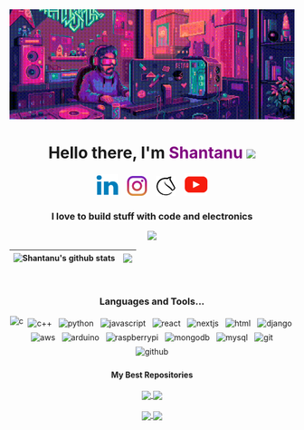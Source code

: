 <div align="center">
   <img src="./docs/codeGif.gif" alt="Hello world">
</div>


<div align="center">
   <h1>Hello there, I'm <span style="color: purple;">Shantanu</span> 
   <img src="https://media.giphy.com/media/WUlplcMpOCEmTGBtBW/giphy.gif" width="50"> 
   </h1>

<!--icons from:  https://skillicons.dev/icons?i=linkedin -->

<p align='center'>
<a href="https://www.linkedin.com/in/shantanusingh2k19/"><img height="38" src="docs/linkedin2.svg"></a>&nbsp;&nbsp;&nbsp;&nbsp;<a href="https://instagram.com/shantanu.eth_"><img height="35" src="docs/instagram.svg"></a>&nbsp;&nbsp;&nbsp;&nbsp;<a href="https://lichess.org/@/zodiac2000"><img height="35" src="docs/lichess.svg"></a>&nbsp;&nbsp;&nbsp;&nbsp;<a href="https://www.youtube.com/@shan_singh"><img height="40" src="docs/youtube.svg"></a>
 </p>


<h3 align="center">I love to build stuff with code and electronics</h3>

![](https://komarev.com/ghpvc/?username=your-github-username&color=red)


| <img align="center" src="https://shantanus-readme-stats.vercel.app/api?username=Shantanu2k19&show_icons=true&include_all_commits=true&theme=buefy&hide_border=true&rank_icon=github" alt="Shantanu's github stats" /> | <img align="center" src="https://shantanus-readme-stats.vercel.app/api/top-langs/?username=Shantanu2k19&layout=compact&&size_weight=0&count_weight=1&theme=buefy&hide_border=true" />
| ------------- | ------------- |

<br />


<!-- change alt tags -->
 
### Languages and Tools...

<p align="center">
  <img height="45"  src="https://skillicons.dev/icons?i=c" alt="c">  

  <img height="45"  src="https://skillicons.dev/icons?i=cpp" alt="c++" style="vertical-align:top; margin:4px">  

  <img height="45"  src="https://skillicons.dev/icons?i=py" alt="python" style="vertical-align:top; margin:4px">  

  <img height="45"  src="https://skillicons.dev/icons?i=js" alt="javascript" style="vertical-align:top; margin:4px">  

  <img height="45"  src="https://skillicons.dev/icons?i=react" alt="react" style="vertical-align:top; margin:4px">  


  <img height="45"  src="https://skillicons.dev/icons?i=nextjs" alt="nextjs" style="vertical-align:top; margin:4px"> 

  <img height="45"  src="https://skillicons.dev/icons?i=html" alt="html" style="vertical-align:top; margin:4px">  

  <img height="45"  src="https://skillicons.dev/icons?i=django" alt="django" style="vertical-align:top; margin:4px">  

  <img height="45"  src="https://skillicons.dev/icons?i=aws" alt="aws" style="vertical-align:top; margin:4px">  

  <img height="45"  src="https://skillicons.dev/icons?i=arduino" alt="arduino" style="vertical-align:top; margin:4px">  

  <img height="45"  src="https://skillicons.dev/icons?i=raspberrypi" alt="raspberrypi" style="vertical-align:top; margin:4px">  

  <img height="45"  src="https://skillicons.dev/icons?i=mongodb" alt="mongodb" style="vertical-align:top; margin:4px">  

  <img height="45"  src="https://skillicons.dev/icons?i=mysql" alt="mysql" style="vertical-align:top; margin:4px">  

  <img height="45"  src="https://skillicons.dev/icons?i=git" alt="git" style="vertical-align:top; margin:4px">  

  <img height="45"  src="https://skillicons.dev/icons?i=github" alt="github" style="vertical-align:top; margin:4px"> 


  
</p>

#### My Best Repositories


<a href="https://github.com/Shantanu2k19/MyMedic">
  <img align="center" src="https://shantanus-readme-stats.vercel.app/api/pin/?username=Shantanu2k19&repo=MyMedic&theme=buefy" />
</a>  
<a href="https://github.com/Shantanu2k19/meTube">
  <img align="center" src="https://shantanus-readme-stats.vercel.app/api/pin/?username=Shantanu2k19&repo=meTube&theme=buefy" />
</a>

<br/> 
<br/> 

<a href="https://github.com/Shantanu2k19/threads">
  <img align="center" src="https://shantanus-readme-stats.vercel.app/api/pin/?username=Shantanu2k19&repo=threads&theme=buefy" />
</a>  
<a href="https://github.com/Shantanu2k19/chat_gpt_project">
  <img align="center" src="https://shantanus-readme-stats.vercel.app/api/pin/?username=Shantanu2k19&repo=chat_gpt_project&theme=buefy" />
</a>
<br />
<br />
